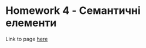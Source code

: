 # Homework 4 - Семантичні елементи   
Link to page [here](https://ruslana-p.github.io/Beetroot_Academy_Homeworks/Homework-4/index.html)